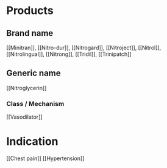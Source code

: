 # Products

## Brand name
[[Minitran]], [[Nitro-dur]], [[Nitrogard]], [[Nitroject]], [[Nitrol]], [[Nitrolingual]], [[Nitrong]], [[Tridil]], [[Trinipatch]]

## Generic name
[[Nitroglycerin]]

### Class / Mechanism
[[Vasodilator]]

# Indication
[[Chest pain]]
[[Hypertension]]